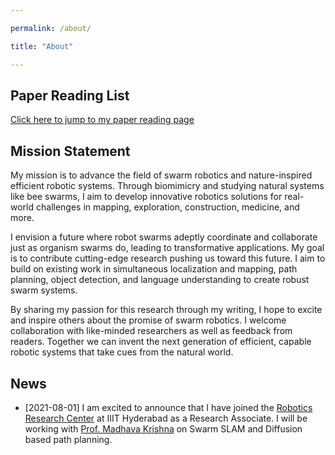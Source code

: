 ```yaml
---

permalink: /about/

title: "About"

---
```

## Paper Reading List
[Click here to jump to my paper reading page](/paper-reading)

## Mission Statement
My mission is to advance the field of swarm robotics and nature-inspired efficient robotic systems. Through biomimicry and studying natural systems like bee swarms, I aim to develop innovative robotics solutions for real-world challenges in mapping, exploration, construction, medicine, and more.

I envision a future where robot swarms adeptly coordinate and collaborate just as organism swarms do, leading to transformative applications. My goal is to contribute cutting-edge research pushing us toward this future. I aim to build on existing work in simultaneous localization and mapping, path planning, object detection, and language understanding to create robust swarm systems.

By sharing my passion for this research through my writing, I hope to excite and inspire others about the promise of swarm robotics. I welcome collaboration with like-minded researchers as well as feedback from readers. Together we can invent the next generation of efficient, capable robotic systems that take cues from the natural world.

## News

- [2021-08-01] I am excited to announce that I have joined the [Robotics Research Center](https://robotics.iiit.ac.in/) at IIIT Hyderabad as a Research Associate. I will be working with [Prof. Madhava Krishna](https://www.iiit.ac.in/people/faculty/mkrishna/) on Swarm SLAM and Diffusion based path planning.